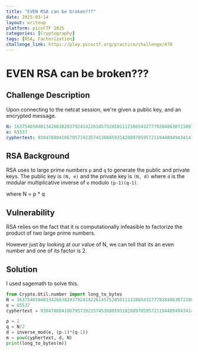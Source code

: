 ```yaml
---
title: "EVEN RSA can be broken???"
date: 2025-03-14
layout: writeup
platform: picoCTF 2025
categories: [Cryptography]
tags: [RSA, Factorization]
challenge_link: https://play.picoctf.org/practice/challenge/470
---
```


# EVEN RSA can be broken???

## Challenge Description

Upon connecting to the netcat session, we're given a public key, and an encrypted message.

```yaml
N: 16375465040134266382037924142261457528501112186543277792848630721807078306485077249619287137402110974899308506833533987056612232484498384265166192025834658
e: 65537
cyphertext: 9384788041067957192357453688593182889705957211944894943414722698189021872249952206507140260400308242509220300272796981273284608421792186869677424904909493
```

## RSA Background

RSA uses to large prime numbers `p` and `q` to generate the public and private keys.
The public key is `(N, e)` and the private key is `(N, d)` where `d` is the modular multiplicative inverse of `e` modulo `(p-1)(q-1)`.

where N = p \* q

## Vulnerability

RSA relies on the fact that it is computationally infeasible to factorize the product of two large prime numbers.

However just by looking at our value of N, we can tell that its an even number and one of its factor is 2.

## Solution

I used sagemath to solve this.

```python
from Crypto.Util.number import long_to_bytes
N = 16375465040134266382037924142261457528501112186543277792848630721807078306485077249619287137402110974899308506833533987056612232484498384265166192025834658
e = 65537
cyphertext = 9384788041067957192357453688593182889705957211944894943414722698189021872249952206507140260400308242509220300272796981273284608421792186869677424904909493

p = 2
q = N/2
d = inverse_mod(e, (p-1)*(q-1))
m = pow(cyphertext, d, N)
print(long_to_bytes(m))
```
